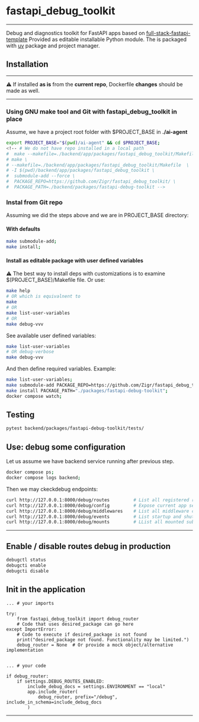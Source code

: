 # fastapi_debug_toolkit

---

Debug and diagnostics toolkit for FastAPI apps based on [full-stack-fastapi-template](https://github.com/fastapi/full-stack-fastapi-template/tree/master)
Provided as editable installable Python module. The is packaged with [uv](https://docs.astral.sh/uv/) package and project manager.

## Installation

---
⚠️ If installed **as is** from the **current repo**, Dockerfile **changes** should be made as well.

---

### Using GNU make tool and Git with fastapi_debug_toolkit in place

Assume, we have a project root folder with $PROJECT_BASE in **./ai-agent**

```bash
export PROJECT_BASE="$(pwd)/ai-agent" && cd $PROJECT_BASE;
<!-- # We do not have repo installed in a local path
#  make --makefile=./backend/app/packages/fastapi_debug_toolkit/Makefile -I $(pwd)/backend/app/packages/fastapi_debug_toolkit help
# make \
# --makefile=./backend/app/packages/fastapi_debug_toolkit/Makefile  \
# -I $(pwd)/backend/app/packages/fastapi_debug_toolkit \
#  submodule-add --force \
#  PACKAGE_REPO=https://github.com/Zigr/fastapi_debug_toolkit/ \
#  PACKAGE_PATH=./backend/packages/fastapi-debug-toolkit -->

```

### Instal from Git repo

Assuming we did the steps above and we are in PROJECT_BASE directory:

#### With defaults

```bash
make submodule-add;
make install;

```

#### Install as editable package with user defined variables

⚠️ The best way to install deps with customizations is to examine $(PROJECT_BASE)/Makefile file. Or use:

```bash
make help
# OR which is equivalnent to
make
# OR
make list-user-variables
# OR
make debug-vvv

```

See available user defined variables:

```bash
make list-user-variables
# OR debug-verbose
make debug-vvv

```

And then define required variables.
Example:

```bash
make list-user-variables;
make submodule-add PACKAGE_REPO=https://github.com/Zigr/fastapi_debug_toolkit   PACKAGE_PATH=./backend/packages/fastapi-debug-toolkit;
make install PACKAGE_PATH="./packages/fastapi-debug-toolkit";
docker compose watch;

```

## Testing

```bash
pytest backend/packages/fastapi-debug-toolkit/tests/

```

## Use: debug some configuration

Let us assume we have backend service running after previous step.

```bash
docker compose ps;
docker compose logs backend;

```

Then we may ckeckdebug endpoints:

```bash
curl http://127.0.0.1:8000/debug/routes         # List all registered routes and tags
curl http://127.0.0.1:8000/debug/config         # Expose current app settings (DEV ONLY)
curl http://127.0.0.1:8000/debug/middlewares    # List all middleware classes (DEV ONLY)
curl http://127.0.0.1:8000/debug/events         # List startup and shutdown event handlers (DEV ONLY)
curl http://127.0.0.1:8000/debug/mounts         # LList all mounted sub-apps (DEV ONLY)

```

 ---

## Enable / disable routes debug in production

```bash
debugctl status
debugcti enable
debugcti disable

```

## Init in the application

```python(main script)
... # your imports

try:
    from fastapi_debug_toolkit import debug_router
    # Code that uses desired_package can go here
except ImportError:
    # Code to execute if desired_package is not found
    print("desired_package not found. Functionality may be limited.")
    debug_router = None  # Or provide a mock object/alternative implementation


... # your code

if debug_router:
    if settings.DEBUG_ROUTES_ENABLED:
        include_debug_docs = settings.ENVIRONMENT == "local"
        app.include_router(
            debug_router, prefix="/debug", include_in_schema=include_debug_docs
        )
```

---
